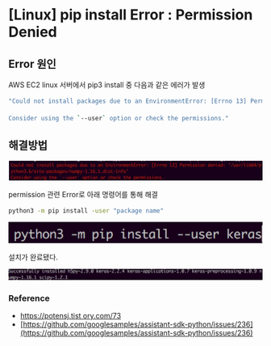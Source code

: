 # [Linux] pip install Error : Permission Denied

## Error 원인

AWS EC2 linux 서버에서 pip3 install 중 다음과 같은 에러가 발생
  
```bash
"Could not install packages due to an EnvironmentError: [Errno 13] Permission denied: '/usr/lib64/python3.6/site-packages/numpy-1.16.1.dist-info'

Consider using the `--user` option or check the permissions." 
```

## 해결방법

![img](../.vuepress/public/images/img-linux/linux01.png)

permission 관련 Error로 아래 명령어를 통해 해결

```bash
python3 -m pip install -user "package name"
```

![img](../.vuepress/public/images/img-linux/linux02.png)

설치가 완료됐다.

![img](../.vuepress/public/images/img-linux/linux03.png)

### Reference

- [https://potensj.tist ory.com/73](https://potensj.tistory.com/73)
- [https://github.com/googlesamples/assistant-sdk-python/issues/236](https://github.com/googlesamples/assistant-sdk-python/issues/236)